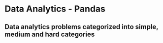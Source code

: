 # Data Analytics - Pandas
## Data analytics problems categorized into simple, medium and hard categories
